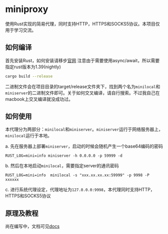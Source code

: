 # miniproxy

使用Rust实现的简易代理，同时支持HTTP，HTTPS和SOCKS5协议。本项目仅用于学习交流。

## 如何编译

首先安装Rust，如何安装请移步[官网](https://www.rust-lang.org/learn/get-started)
注意由于需要使用async/await，所以需要指定rust版本为1.39(nightly)

```sh
cargo build --release
```

二进制文件会在项目目录的target/release文件夹下，找到两个名为`minilocal`和`miniserver`的二进制文件即可。关于如何交叉编译，请自行搜索。不过我自己在macbook上交叉编译就没成功过。

## 如何使用

本代理分为两部分：`minilocal`和`miniserver`。`miniserver`运行于网络服务器上，`minilocal`运行于本地。

a. 先在服务器上部署`miniserver`，启动的时候会随机产生一个base64编码的密码

```
RUST_LOG=mini=info miniserver -h 0.0.0.0 -p 59999 -d
```

b. 然后在本地启动`minilocal`，需要指定server的通讯密码

```
RUST_LOG=mini=info  minilocal -s "xxx.xx.xx.xx:59999" -p 9998 -P xxxxxx
```

c. 进行系统代理设定，代理地址为`127.0.0.0:9998`，本代理同时支持HTTP，HTTPS和SOCKS5协议

## 原理及教程

尚在编写中，文档可见[docs](./docs)


